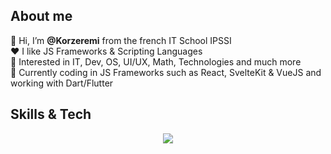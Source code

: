 ## About me  
👋 Hi, I’m **@Korzeremi** from the french IT School IPSSI  
❤️ I like JS Frameworks & Scripting Languages  
👀 Interested in IT, Dev, OS, UI/UX, Math, Technologies and much more  
🔭 Currently coding in JS Frameworks such as React, SvelteKit & VueJS and working with Dart/Flutter  

## Skills & Tech  
<p align="center">
  <a href="https://skillicons.dev">
    <img src="https://skillicons.dev/icons?i=bash,css,express,figma,flutter,git,github,html,js,linux,md,mysql,nodejs,postman,php,py,react,svelte,vite,vscode&perline=14" />
  </a>
</p>
